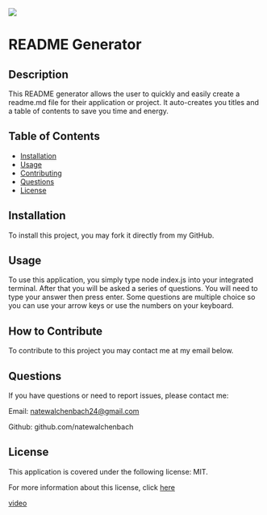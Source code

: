 [![](https://img.shields.io/badge/License-MIT-yellow)](https://opensource.org/licenses/)

# README Generator

## Description

This README generator allows the user to quickly and easily create a readme.md file for their application or project. It auto-creates you titles and a table of contents to save you time and energy.

## Table of Contents

- [Installation](#installation)
- [Usage](#usage)
- [Contributing](#howtocontribute)
- [Questions](#questions)
- [License](#license)

## Installation

To install this project, you may fork it directly from my GitHub.

## Usage

To use this application, you simply type node index.js into your integrated terminal. After that you will be asked a series of questions. You will need to type your answer then press enter. Some questions are multiple choice so you can use your arrow keys or use the numbers on your keyboard.

## How to Contribute

To contribute to this project you may contact me at my email below.

## Questions

If you have questions or need to report issues, please contact me:

Email: natewalchenbach24@gmail.com

Github: github.com/natewalchenbach

## License

This application is covered under the following license: MIT.

For more information about this license, click [here](https://opensource.org/licenses/MIT)

[video](https://drive.google.com/file/d/1Wjh042Wnqx9nkfktR2vI_RXF0KpAAHQe/view?usp=sharing)
